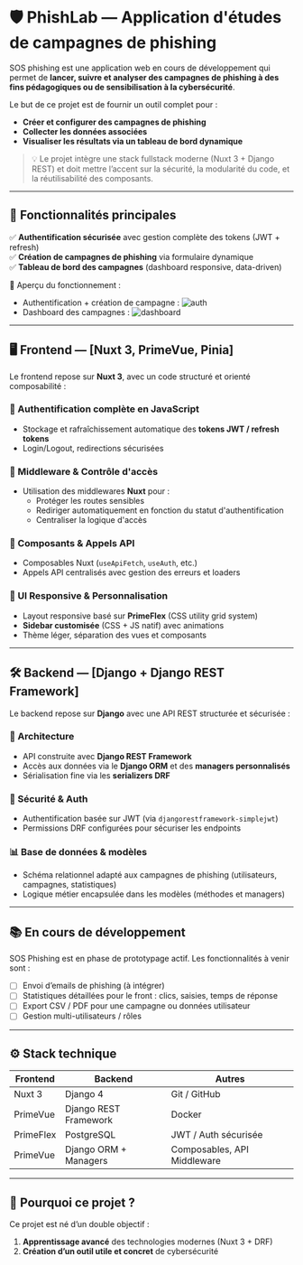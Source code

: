 # 🛡️ PhishLab — Application d'études de campagnes de phishing

SOS phishing est une application web en cours de développement qui permet de **lancer, suivre et analyser des campagnes de phishing à des fins pédagogiques ou de sensibilisation à la cybersécurité**.

Le but de ce projet est de fournir un outil complet pour :
- **Créer et configurer des campagnes de phishing**
- **Collecter les données associées**
- **Visualiser les résultats via un tableau de bord dynamique**

> 💡 Le projet intègre une stack fullstack moderne (Nuxt 3 + Django REST) et doit mettre l’accent sur la sécurité, la modularité du code, et la réutilisabilité des composants.

---

## 🚀 Fonctionnalités principales

✅ **Authentification sécurisée** avec gestion complète des tokens (JWT + refresh)  
✅ **Création de campagnes de phishing** via formulaire dynamique  
✅ **Tableau de bord des campagnes** (dashboard responsive, data-driven)

🎥 Aperçu du fonctionnement :
- Authentification + création de campagne : ![auth](./doc/IMG/auth_and_create_campaign.gif)
- Dashboard des campagnes : ![dashboard](./doc/IMG/dashboard_view.gif)

---

## 🖥️ Frontend — [Nuxt 3, PrimeVue, Pinia]

Le frontend repose sur **Nuxt 3**, avec un code structuré et orienté composabilité :

### 🔐 Authentification complète en JavaScript
- Stockage et rafraîchissement automatique des **tokens JWT / refresh tokens**
- Login/Logout, redirections sécurisées

### 🔄 Middleware & Contrôle d'accès
- Utilisation des middlewares **Nuxt** pour :
  - Protéger les routes sensibles
  - Rediriger automatiquement en fonction du statut d'authentification
  - Centraliser la logique d'accès

### 🧩 Composants & Appels API
- Composables Nuxt (`useApiFetch`, `useAuth`, etc.)
- Appels API centralisés avec gestion des erreurs et loaders

### 📱 UI Responsive & Personnalisation
- Layout responsive basé sur **PrimeFlex** (CSS utility grid system)
- **Sidebar customisée** (CSS + JS natif) avec animations
- Thème léger, séparation des vues et composants

---

## 🛠️ Backend — [Django + Django REST Framework]

Le backend repose sur **Django** avec une API REST structurée et sécurisée :

### 🧱 Architecture
- API construite avec **Django REST Framework**
- Accès aux données via le **Django ORM** et des **managers personnalisés**
- Sérialisation fine via les **serializers DRF**

### 🔐 Sécurité & Auth
- Authentification basée sur JWT (via `djangorestframework-simplejwt`)
- Permissions DRF configurées pour sécuriser les endpoints

### 📊 Base de données & modèles
- Schéma relationnel adapté aux campagnes de phishing (utilisateurs, campagnes, statistiques)
- Logique métier encapsulée dans les modèles (méthodes et managers)

---

## 📚 En cours de développement

SOS Phishing est en phase de prototypage actif. Les fonctionnalités à venir sont :

- [ ] Envoi d’emails de phishing (à intégrer)
- [ ] Statistiques détaillées pour le front : clics, saisies, temps de réponse
- [ ] Export CSV / PDF pour une campagne ou données utilisateur
- [ ] Gestion multi-utilisateurs / rôles

---

## ⚙️ Stack technique

| Frontend             | Backend              | Autres                      |
|----------------------|----------------------|-----------------------------|
| Nuxt 3               | Django 4             | Git / GitHub                |
| PrimeVue             | Django REST Framework| Docker                      |
| PrimeFlex            | PostgreSQL           | JWT / Auth sécurisée        |
| PrimeVue             | Django ORM + Managers| Composables, API Middleware |

---

## 💬 Pourquoi ce projet ?

Ce projet est né d’un double objectif :

1. **Apprentissage avancé** des technologies modernes (Nuxt 3 + DRF)
2. **Création d’un outil utile et concret** de cybersécurité

